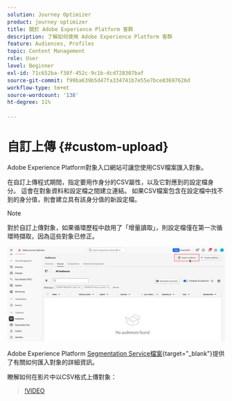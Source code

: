 ```yaml
---
solution: Journey Optimizer
product: journey optimizer
title: 關於 Adobe Experience Platform 客群
description: 了解如何使用 Adobe Experience Platform 客群
feature: Audiences, Profiles
topic: Content Management
role: User
level: Beginner
exl-id: 71c652ba-f38f-452c-9c1b-dcd728307baf
source-git-commit: f99ba639b5d47fa334741b7e55e7bce83697626d
workflow-type: tm+mt
source-wordcount: '138'
ht-degree: 11%

---
```


# 自訂上傳 {#custom-upload}

Adobe Experience Platform對象入口網站可讓您使用CSV檔案匯入對象。

在自訂上傳程式期間，指定要用作身分的CSV屬性，以及它對應到的設定檔身分。 這會在對象資料和設定檔之間建立連結。 如果CSV檔案包含在設定檔中找不到的身分值，則會建立具有該身分值的新設定檔。

>[!NOTE]
>
>對於自訂上傳對象，如果循環歷程中啟用了「增量讀取」，則設定檔僅在第一次循環時擷取，因為這些對象已修正。

![](assets/import-audience.png)

Adobe Experience Platform [Segmentation Service檔案](https://experienceleague.adobe.com/zh-hant/docs/experience-platform/segmentation/ui/audience-portal#import-audience){target="_blank"}提供了有關如何匯入對象的詳細資訊。

瞭解如何在影片中以CSV格式上傳對象：

>[!VIDEO](https://video.tv.adobe.com/v/3421714?quality=12)
